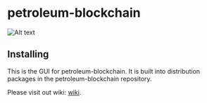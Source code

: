 # petroleum-blockchain
![Alt text](https://github.com/petroleum-network/petroleum-blockchain-gui/blob/main/src/components/icons/images/chia_back2.svg)

## Installing

This is the GUI for petroleum-blockchain. It is built into distribution packages in the petroleum-blockchain repository.

Please visit out wiki:
[wiki](https://github.com/petroleum-network/petroleum-blockchain/wiki).